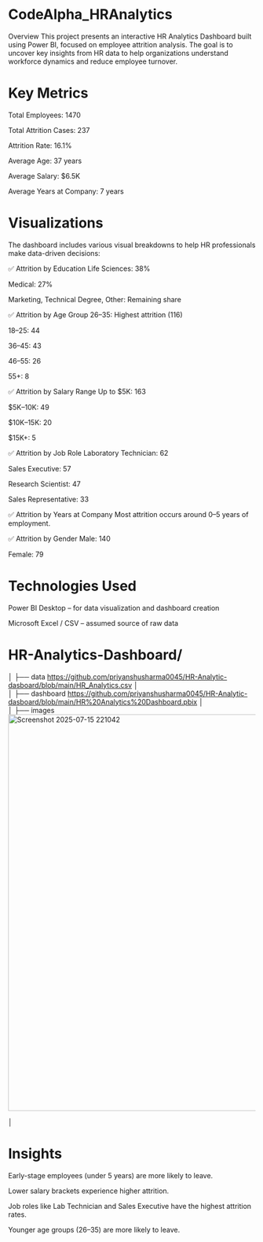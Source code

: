 # CodeAlpha_HRAnalytics
 Overview
This project presents an interactive HR Analytics Dashboard built using Power BI, focused on employee attrition analysis. The goal is to uncover key insights from HR data to help organizations understand workforce dynamics and reduce employee turnover.

#  Key Metrics
Total Employees: 1470

Total Attrition Cases: 237

Attrition Rate: 16.1%

Average Age: 37 years

Average Salary: $6.5K

Average Years at Company: 7 years

# Visualizations
The dashboard includes various visual breakdowns to help HR professionals make data-driven decisions:

✅ Attrition by Education
Life Sciences: 38%

Medical: 27%

Marketing, Technical Degree, Other: Remaining share

✅ Attrition by Age Group
26–35: Highest attrition (116)

18–25: 44

36–45: 43

46–55: 26

55+: 8

✅ Attrition by Salary Range
Up to $5K: 163

$5K–10K: 49

$10K–15K: 20

$15K+: 5

✅ Attrition by Job Role
Laboratory Technician: 62

Sales Executive: 57

Research Scientist: 47

Sales Representative: 33

✅ Attrition by Years at Company
Most attrition occurs around 0–5 years of employment.

✅ Attrition by Gender
Male: 140

Female: 79

# Technologies Used
Power BI Desktop – for data visualization and dashboard creation

Microsoft Excel / CSV – assumed source of raw data


# HR-Analytics-Dashboard/
│
├── data 
https://github.com/priyanshusharma0045/HR-Analytic-dasboard/blob/main/HR_Analytics.csv
│   
│
├── dashboard
https://github.com/priyanshusharma0045/HR-Analytic-dasboard/blob/main/HR%20Analytics%20Dashboard.pbix
│   
│
├── images
<img width="1455" height="806" alt="Screenshot 2025-07-15 221042" src="https://github.com/user-attachments/assets/d7f9236b-7042-4056-ae5f-50c0af583faf" />

│   

# Insights
Early-stage employees (under 5 years) are more likely to leave.

Lower salary brackets experience higher attrition.

Job roles like Lab Technician and Sales Executive have the highest attrition rates.

Younger age groups (26–35) are more likely to leave.
